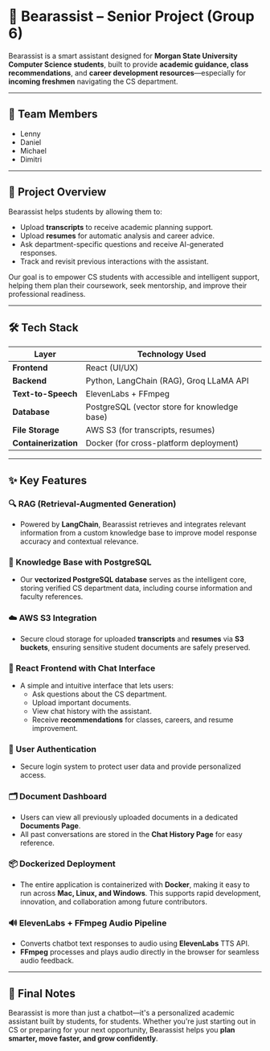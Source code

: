 # 🧠 Bearassist – Senior Project (Group 6)

Bearassist is a smart assistant designed for **Morgan State University Computer Science students**, built to provide **academic guidance, class recommendations**, and **career development resources**—especially for **incoming freshmen** navigating the CS department.

---

## 👥 Team Members
- Lenny  
- Daniel  
- Michael  
- Dimitri  

---

## 🎯 Project Overview

Bearassist helps students by allowing them to:
- Upload **transcripts** to receive academic planning support.
- Upload **resumes** for automatic analysis and career advice.
- Ask department-specific questions and receive AI-generated responses.
- Track and revisit previous interactions with the assistant.

Our goal is to empower CS students with accessible and intelligent support, helping them plan their coursework, seek mentorship, and improve their professional readiness.

---

## 🛠️ Tech Stack

| Layer            | Technology Used                                                |
|------------------|-----------------------------------------------------------------|
| **Frontend**     | React (UI/UX)                                                  |
| **Backend**      | Python, LangChain (RAG), Groq LLaMA API                        |
| **Text-to-Speech** | ElevenLabs + FFmpeg                                          |
| **Database**     | PostgreSQL (vector store for knowledge base)                  |
| **File Storage** | AWS S3 (for transcripts, resumes)                              |
| **Containerization** | Docker (for cross-platform deployment)                    |

---

## ✨ Key Features

### 🔍 RAG (Retrieval-Augmented Generation)
- Powered by **LangChain**, Bearassist retrieves and integrates relevant information from a custom knowledge base to improve model response accuracy and contextual relevance.

### 🧠 Knowledge Base with PostgreSQL
- Our **vectorized PostgreSQL database** serves as the intelligent core, storing verified CS department data, including course information and faculty references.

### ☁️ AWS S3 Integration
- Secure cloud storage for uploaded **transcripts** and **resumes** via **S3 buckets**, ensuring sensitive student documents are safely preserved.

### 💬 React Frontend with Chat Interface
- A simple and intuitive interface that lets users:
  - Ask questions about the CS department.
  - Upload important documents.
  - View chat history with the assistant.
  - Receive **recommendations** for classes, careers, and resume improvement.

### 🔐 User Authentication
- Secure login system to protect user data and provide personalized access.

### 🗂️ Document Dashboard
- Users can view all previously uploaded documents in a dedicated **Documents Page**.
- All past conversations are stored in the **Chat History Page** for easy reference.

### 📦 Dockerized Deployment
- The entire application is containerized with **Docker**, making it easy to run across **Mac, Linux, and Windows**. This supports rapid development, innovation, and collaboration among future contributors.

### 🔊 ElevenLabs + FFmpeg Audio Pipeline
- Converts chatbot text responses to audio using **ElevenLabs** TTS API.
- **FFmpeg** processes and plays audio directly in the browser for seamless audio feedback.

---

## 📌 Final Notes

Bearassist is more than just a chatbot—it's a personalized academic assistant built by students, for students. Whether you're just starting out in CS or preparing for your next opportunity, Bearassist helps you **plan smarter, move faster, and grow confidently**.

